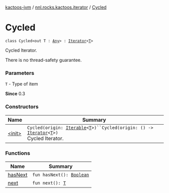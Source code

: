 [kactoos-jvm](../../index.md) / [nnl.rocks.kactoos.iterator](../index.md) / [Cycled](./index.md)

# Cycled

`class Cycled<out T : `[`Any`](https://kotlinlang.org/api/latest/jvm/stdlib/kotlin/-any/index.html)`> : `[`Iterator`](https://kotlinlang.org/api/latest/jvm/stdlib/kotlin.collections/-iterator/index.html)`<`[`T`](index.md#T)`>`

Cycled Iterator.

There is no thread-safety guarantee.

### Parameters

`T` - Type of item

**Since**
0.3

### Constructors

| Name | Summary |
|---|---|
| [&lt;init&gt;](-init-.md) | `Cycled(origin: `[`Iterable`](https://kotlinlang.org/api/latest/jvm/stdlib/kotlin.collections/-iterable/index.html)`<`[`T`](index.md#T)`>)``Cycled(origin: () -> `[`Iterator`](https://kotlinlang.org/api/latest/jvm/stdlib/kotlin.collections/-iterator/index.html)`<`[`T`](index.md#T)`>)`<br>Cycled Iterator. |

### Functions

| Name | Summary |
|---|---|
| [hasNext](has-next.md) | `fun hasNext(): `[`Boolean`](https://kotlinlang.org/api/latest/jvm/stdlib/kotlin/-boolean/index.html) |
| [next](next.md) | `fun next(): `[`T`](index.md#T) |
